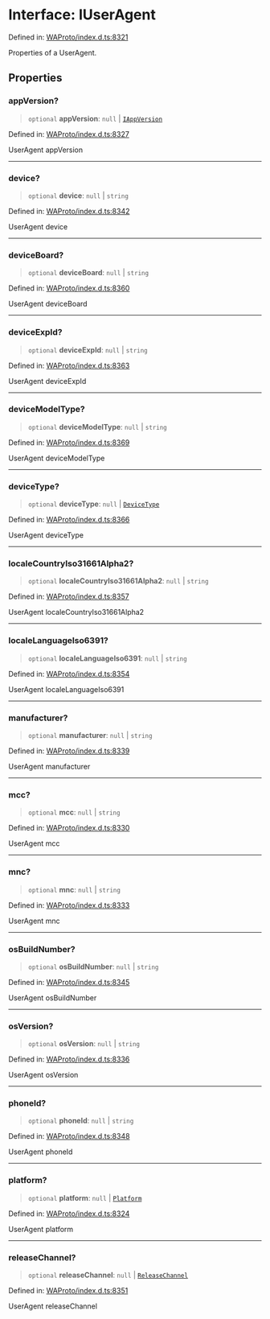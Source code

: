 # Interface: IUserAgent

Defined in: [WAProto/index.d.ts:8321](https://github.com/Fokusdotid/Baileys/blob/49e815e65b8f4aea31725e09dcf4815734557e39/WAProto/index.d.ts#L8321)

Properties of a UserAgent.

## Properties

### appVersion?

> `optional` **appVersion**: `null` \| [`IAppVersion`](../namespaces/UserAgent/interfaces/IAppVersion.md)

Defined in: [WAProto/index.d.ts:8327](https://github.com/Fokusdotid/Baileys/blob/49e815e65b8f4aea31725e09dcf4815734557e39/WAProto/index.d.ts#L8327)

UserAgent appVersion

***

### device?

> `optional` **device**: `null` \| `string`

Defined in: [WAProto/index.d.ts:8342](https://github.com/Fokusdotid/Baileys/blob/49e815e65b8f4aea31725e09dcf4815734557e39/WAProto/index.d.ts#L8342)

UserAgent device

***

### deviceBoard?

> `optional` **deviceBoard**: `null` \| `string`

Defined in: [WAProto/index.d.ts:8360](https://github.com/Fokusdotid/Baileys/blob/49e815e65b8f4aea31725e09dcf4815734557e39/WAProto/index.d.ts#L8360)

UserAgent deviceBoard

***

### deviceExpId?

> `optional` **deviceExpId**: `null` \| `string`

Defined in: [WAProto/index.d.ts:8363](https://github.com/Fokusdotid/Baileys/blob/49e815e65b8f4aea31725e09dcf4815734557e39/WAProto/index.d.ts#L8363)

UserAgent deviceExpId

***

### deviceModelType?

> `optional` **deviceModelType**: `null` \| `string`

Defined in: [WAProto/index.d.ts:8369](https://github.com/Fokusdotid/Baileys/blob/49e815e65b8f4aea31725e09dcf4815734557e39/WAProto/index.d.ts#L8369)

UserAgent deviceModelType

***

### deviceType?

> `optional` **deviceType**: `null` \| [`DeviceType`](../namespaces/UserAgent/enumerations/DeviceType.md)

Defined in: [WAProto/index.d.ts:8366](https://github.com/Fokusdotid/Baileys/blob/49e815e65b8f4aea31725e09dcf4815734557e39/WAProto/index.d.ts#L8366)

UserAgent deviceType

***

### localeCountryIso31661Alpha2?

> `optional` **localeCountryIso31661Alpha2**: `null` \| `string`

Defined in: [WAProto/index.d.ts:8357](https://github.com/Fokusdotid/Baileys/blob/49e815e65b8f4aea31725e09dcf4815734557e39/WAProto/index.d.ts#L8357)

UserAgent localeCountryIso31661Alpha2

***

### localeLanguageIso6391?

> `optional` **localeLanguageIso6391**: `null` \| `string`

Defined in: [WAProto/index.d.ts:8354](https://github.com/Fokusdotid/Baileys/blob/49e815e65b8f4aea31725e09dcf4815734557e39/WAProto/index.d.ts#L8354)

UserAgent localeLanguageIso6391

***

### manufacturer?

> `optional` **manufacturer**: `null` \| `string`

Defined in: [WAProto/index.d.ts:8339](https://github.com/Fokusdotid/Baileys/blob/49e815e65b8f4aea31725e09dcf4815734557e39/WAProto/index.d.ts#L8339)

UserAgent manufacturer

***

### mcc?

> `optional` **mcc**: `null` \| `string`

Defined in: [WAProto/index.d.ts:8330](https://github.com/Fokusdotid/Baileys/blob/49e815e65b8f4aea31725e09dcf4815734557e39/WAProto/index.d.ts#L8330)

UserAgent mcc

***

### mnc?

> `optional` **mnc**: `null` \| `string`

Defined in: [WAProto/index.d.ts:8333](https://github.com/Fokusdotid/Baileys/blob/49e815e65b8f4aea31725e09dcf4815734557e39/WAProto/index.d.ts#L8333)

UserAgent mnc

***

### osBuildNumber?

> `optional` **osBuildNumber**: `null` \| `string`

Defined in: [WAProto/index.d.ts:8345](https://github.com/Fokusdotid/Baileys/blob/49e815e65b8f4aea31725e09dcf4815734557e39/WAProto/index.d.ts#L8345)

UserAgent osBuildNumber

***

### osVersion?

> `optional` **osVersion**: `null` \| `string`

Defined in: [WAProto/index.d.ts:8336](https://github.com/Fokusdotid/Baileys/blob/49e815e65b8f4aea31725e09dcf4815734557e39/WAProto/index.d.ts#L8336)

UserAgent osVersion

***

### phoneId?

> `optional` **phoneId**: `null` \| `string`

Defined in: [WAProto/index.d.ts:8348](https://github.com/Fokusdotid/Baileys/blob/49e815e65b8f4aea31725e09dcf4815734557e39/WAProto/index.d.ts#L8348)

UserAgent phoneId

***

### platform?

> `optional` **platform**: `null` \| [`Platform`](../namespaces/UserAgent/enumerations/Platform.md)

Defined in: [WAProto/index.d.ts:8324](https://github.com/Fokusdotid/Baileys/blob/49e815e65b8f4aea31725e09dcf4815734557e39/WAProto/index.d.ts#L8324)

UserAgent platform

***

### releaseChannel?

> `optional` **releaseChannel**: `null` \| [`ReleaseChannel`](../namespaces/UserAgent/enumerations/ReleaseChannel.md)

Defined in: [WAProto/index.d.ts:8351](https://github.com/Fokusdotid/Baileys/blob/49e815e65b8f4aea31725e09dcf4815734557e39/WAProto/index.d.ts#L8351)

UserAgent releaseChannel
